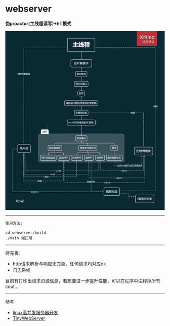 # webserver

**伪proactor(主线程读写)+ET模式**

![流程图](flowchart.png)


---

`使用方法:`

```
cd webserver/build
./main 端口号
```

---

待完善: 
* http请求解析与响应未完善，任何请求均对应ok
* 日志系统


目前有打印出请求资源信息，若想要进一步提升性能，可以在程序中注释掉所有cout...

---
参考

* [linux高并发服务器开发](https://www.nowcoder.com/study/live/504)
* [TinyWebServer](https://github.com/qinguoyi/TinyWebServer)

